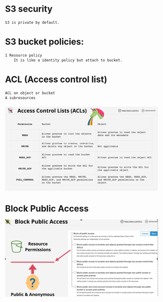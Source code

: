 # S3 security
    S3 is private by default.
    
# S3 bucket policies:
    1 Resource policy
        It is like a identity policy but attach to bucket.
# ACL (Access control list)
    ACL on object or bucket
    A subresources
![alt](./asset/acl.png)

# Block Public Access
![alt](./asset/block-pubic-access.png)
